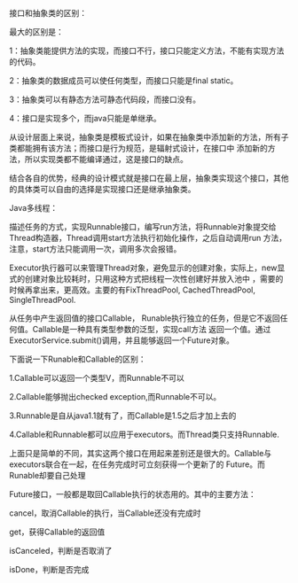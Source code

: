 接口和抽象类的区别：

最大的区别是：

1：抽象类能提供方法的实现，而接口不行，接口只能定义方法，不能有实现方法的代码。

2：抽象类的数据成员可以使任何类型，而接口只能是final static。

3：抽象类可以有静态方法可静态代码段，而接口没有。

4：接口是实现多个，而java只能是单继承。

从设计层面上来说，抽象类是模板式设计，如果在抽象类中添加新的方法，所有子类都能拥有该方法；而接口是行为规范，是辐射式设计，在接口中
添加新的方法，所以实现类都不能编译通过，这是接口的缺点。

结合各自的优势，经典的设计模式就是接口在最上层，抽象类实现这个接口，其他的具体类可以自由的选择是实现接口还是继承抽象类。


Java多线程：

描述任务的方式，实现Runnable接口，编写run方法，将Runnable对象提交给Thread构造器，Thread调用start方法执行初始化操作，之后自动调用run
方法，注意，start方法只能调用一次，调用多次会报错。

Executor执行器可以来管理Thread对象，避免显示的创建对象，实际上，new显式的创建对象比较耗时，只用这种方式把线程一次性创建好并放入池中
，需要的时候再拿出来，更高效。主要的有FixThreadPool, CachedThreadPool, SingleThreadPool. 

从任务中产生返回值的接口Callable， Runable执行独立的任务，但是它不返回任何值。Callable是一种具有类型参数的泛型，实现call方法
返回一个值。通过ExecutorService.submit()调用，并且能够返回一个Future对象。

下面说一下Runable和Callable的区别：

1.Callable可以返回一个类型V，而Runnable不可以

2.Callable能够抛出checked exception,而Runnable不可以。

3.Runnable是自从java1.1就有了，而Callable是1.5之后才加上去的

4.Callable和Runnable都可以应用于executors。而Thread类只支持Runnable.

上面只是简单的不同，其实这两个接口在用起来差别还是很大的。Callable与executors联合在一起，在任务完成时可立刻获得一个更新了的
Future。而Runable却要自己处理
 
Future接口，一般都是取回Callable执行的状态用的。其中的主要方法：

cancel，取消Callable的执行，当Callable还没有完成时

get，获得Callable的返回值

isCanceled，判断是否取消了

isDone，判断是否完成

